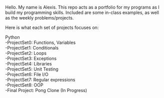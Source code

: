 Hello. My name is Alexis. This repo acts as a portfolio for my programs as I build my programming skills. Included are some in-class examples, as well as the weekly problems/projects.

Here is what each set of projects focuses on:

Python <br>
  -ProjectSet0: Functions, Variables <br>
  -ProjectSet1: Conditionals <br>
  -ProjectSet2: Loops <br>
  -ProjectSet3: Exceptions <br>
  -ProjectSet4: Libraries <br>
  -ProjectSet5: Unit Testing <br>
  -ProjectSet6: File I/O <br>
  -ProjectSet7: Regular expressions <br>
  -ProjectSet8: OOP <br>
  -Final Project: Pong Clone (In Progress)

